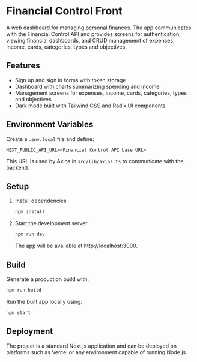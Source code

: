 # Financial Control Front

A web dashboard for managing personal finances. The app communicates with the Financial Control API and provides screens for authentication, viewing financial dashboards, and CRUD management of expenses, income, cards, categories, types and objectives.

## Features

- Sign up and sign in forms with token storage
- Dashboard with charts summarizing spending and income
- Management screens for expenses, income, cards, categories, types and objectives
- Dark mode built with Tailwind CSS and Radix UI components

## Environment Variables

Create a `.env.local` file and define:

```
NEXT_PUBLIC_API_URL=<Financial Control API base URL>
```

This URL is used by Axios in `src/lib/axios.ts` to communicate with the backend.

## Setup

1. Install dependencies
   ```bash
   npm install
   ```
2. Start the development server
   ```bash
   npm run dev
   ```
   The app will be available at http://localhost:3000.

## Build

Generate a production build with:

```bash
npm run build
```

Run the built app locally using:

```bash
npm start
```

## Deployment

The project is a standard Next.js application and can be deployed on platforms such as Vercel or any environment capable of running Node.js.
